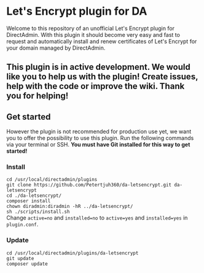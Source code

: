 # Let's Encrypt plugin for DA
Welcome to this repository of an unofficial Let's Encrypt plugin for DirectAdmin. With this plugin it should become very easy and fast to request and automatically install and renew certificates of Let's Encrypt for your domain managed by DirectAdmin.

## This plugin is in active development. We would like you to help us with the plugin! Create issues, help with the code or improve the wiki. Thank you for helping!

## Get started
However the plugin is not recommended for production use yet, we want you to offer the possibility to use this plugin. Run the following commands via your terminal or SSH. **You must have Git installed for this way to get started!**

### Install
`cd /usr/local/directadmin/plugins`  
`git clone https://github.com/Petertjuh360/da-letsencrypt.git da-letsencrypt`  
`cd ./da-letsencrypt/`  
`composer install`  
`chown diradmin:diradmin -hR ../da-letsencrypt/`  
`sh ./scripts/install.sh`  
Change `active=no` and `installed=no` to `active=yes` and `installed=yes` in `plugin.conf`.  

### Update
`cd /usr/local/directadmin/plugins/da-letsencrypt`  
`git update`  
`composer update`  
